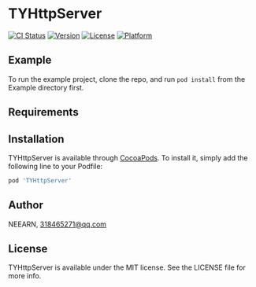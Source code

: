 # TYHttpServer

[![CI Status](https://img.shields.io/travis/NEEARN/TYHttpServer.svg?style=flat)](https://travis-ci.org/NEEARN/TYHttpServer)
[![Version](https://img.shields.io/cocoapods/v/TYHttpServer.svg?style=flat)](https://cocoapods.org/pods/TYHttpServer)
[![License](https://img.shields.io/cocoapods/l/TYHttpServer.svg?style=flat)](https://cocoapods.org/pods/TYHttpServer)
[![Platform](https://img.shields.io/cocoapods/p/TYHttpServer.svg?style=flat)](https://cocoapods.org/pods/TYHttpServer)

## Example

To run the example project, clone the repo, and run `pod install` from the Example directory first.

## Requirements

## Installation

TYHttpServer is available through [CocoaPods](https://cocoapods.org). To install
it, simply add the following line to your Podfile:

```ruby
pod 'TYHttpServer'
```

## Author

NEEARN, 318465271@qq.com

## License

TYHttpServer is available under the MIT license. See the LICENSE file for more info.
